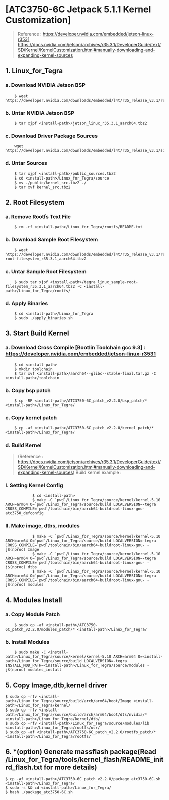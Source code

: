 # [ATC3750-6C Jetpack 5.1.1 Kernel Customization]
> Reference :
https://developer.nvidia.com/embedded/jetson-linux-r3531
https://docs.nvidia.com/jetson/archives/r35.3.1/DeveloperGuide/text/SD/Kernel/KernelCustomization.html#manually-downloading-and-expanding-kernel-sources

## 1. Linux_for_Tegra
### a. Download NVIDIA Jetson BSP
		$ wget https://developer.nvidia.com/downloads/embedded/l4t/r35_release_v3.1/release/jetson_linux_r35.3.1_aarch64.tbz2
### b. Untar NVIDIA Jetson BSP
		$ tar xjpf <install-path>/jetson_linux_r35.3.1_aarch64.tbz2
### c. Download Driver Package Sources
		wget https://developer.nvidia.com/downloads/embedded/l4t/r35_release_v3.1/sources/public_sources.tbz2
### d. Untar Sources
		$ tar xjpf <install-path>/public_sources.tbz2
		$ cd <install-path>/Linux_for_Tegra/source
		$ mv ./public/kernel_src.tbz2 ./
		$ tar xvf kernel_src.tbz2

## 2. Root Filesystem
### a. Remove Rootfs Text File
		$ rm -rf <install-path>/Linux_for_Tegra/rootfs/README.txt
### b. Download Sample Root Filesystem
		$ wget https://developer.nvidia.com/downloads/embedded/l4t/r35_release_v3.1/release/tegra_linux_sample-root-filesystem_r35.3.1_aarch64.tbz2
### c. Untar Sample Root Filesystem
		$ sudo tar xjpf <install-path>/tegra_linux_sample-root-filesystem_r35.3.1_aarch64.tbz2 -C <install-path>/Linux_for_Tegra/rootfs/
### d. Apply Binaries
		$ cd <install-path>/Linux_for_Tegra
		$ sudo ./apply_binaries.sh
	
## 3. Start Build Kernel
### a. Download Cross Compile [Bootlin Toolchain gcc 9.3] : https://developer.nvidia.com/embedded/jetson-linux-r3531
		$ cd <install-path>
		$ mkdir toolchain
		$ tar xvf <install-path>/aarch64--glibc--stable-final.tar.gz -C <install-path>/toolchain
### b. Copy bsp patch
		$ cp -RP <install-path>/ATC3750-6C_patch_v2.2.0/bsp_patch/* <install-path>/Linux_for_Tegra/
### c. Copy kernel patch
		$ cp -af <install-path>/ATC3750-6C_patch_v2.2.0/kernel_patch/* <install-path>/Linux_for_Tegra/
### d. Build Kernel
> (Reference : https://docs.nvidia.com/jetson/archives/r35.3.1/DeveloperGuide/text/SD/Kernel/KernelCustomization.html#manually-downloading-and-expanding-kernel-sources)
    Build kernel example :
  ### I. Setting Kernel Config
				$ cd <install-path>
				$ make -C `pwd`/Linux_for_Tegra/source/kernel/kernel-5.10 ARCH=arm64 O=`pwd`/Linux_for_Tegra/source/build LOCALVERSION=-tegra 	CROSS_COMPILE=`pwd`/toolchain/bin/aarch64-buildroot-linux-gnu- atc3750_defconfig
 ### II. Make image, dtbs, modules
				$ make -C `pwd`/Linux_for_Tegra/source/kernel/kernel-5.10 ARCH=arm64 O=`pwd`/Linux_for_Tegra/source/build LOCALVERSION=-tegra  CROSS_COMPILE=`pwd`/toolchain/bin/aarch64-buildroot-linux-gnu- -j$(nproc) Image
				$ make -C `pwd`/Linux_for_Tegra/source/kernel/kernel-5.10 ARCH=arm64 O=`pwd`/Linux_for_Tegra/source/build LOCALVERSION=-tegra  CROSS_COMPILE=`pwd`/toolchain/bin/aarch64-buildroot-linux-gnu- -j$(nproc) dtbs
				$ make -C `pwd`/Linux_for_Tegra/source/kernel/kernel-5.10 ARCH=arm64 O=`pwd`/Linux_for_Tegra/source/build LOCALVERSION=-tegra  CROSS_COMPILE=`pwd`/toolchain/bin/aarch64-buildroot-linux-gnu- -j$(nproc) modules

## 4. Modules Install
### a. Copy Module Patch
		$ sudo cp -af <install-path>/ATC3750-6C_patch_v2.2.0/modules_patch/* <install-path>/Linux_for_Tegra/
		
### b. Install Modules
		$ sudo make -C <install-path>/Linux_for_Tegra/source/kernel/kernel-5.10 ARCH=arm64 O=<install-path>/Linux_for_Tegra/source/build LOCALVERSION=-tegra INSTALL_MOD_PATH=<install-path>/Linux_for_Tegra/source/modules -j$(nproc) modules_install
	
## 5. Copy Image,dtb,kernel driver
	$ sudo cp -rfv <install-path>/Linux_for_Tegra/source/build/arch/arm64/boot/Image <install-path>/Linux_for_Tegra/kernel/
	$ sudo cp -rfv <install-path>/Linux_for_Tegra/source/build/arch/arm64/boot/dts/nvidia/* <install-path>/Linux_for_Tegra/kernel/dtb/
	$ sudo cp -rfv <install-path>/Linux_for_Tegra/source/modules/lib <install-path>/Linux_for_Tegra/rootfs/usr/
	$ sudo cp -af <install-path>/ATC3750-6C_patch_v2.2.0/rootfs_patch/* <install-path>/Linux_for_Tegra/rootfs/
	
## 6. *(option) Generate massflash package(Read <install-path>/Linux_for_Tegra/tools/kernel_flash/README_initrd_flash.txt for more details)
 	$ cp -af <install-path>/ATC3750-6C_patch_v2.2.0/package_atc3750-6C.sh <install-path>/Linux_for_Tegra/
	$ sudo -s && cd <install-path>/Linux_for_Tegra/
	$ bash ./package_atc3750-6C.sh
